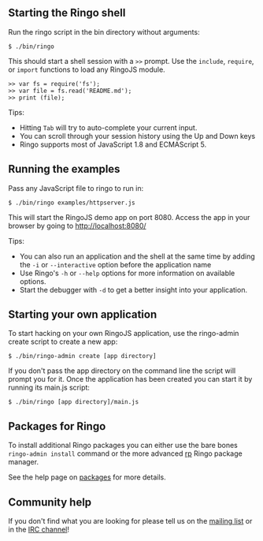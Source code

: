 
## Starting the Ringo shell

Run the ringo script in the bin directory without arguments:

    $ ./bin/ringo

This should start a shell session with a `>>` prompt. Use the `include`, `require`, or `import` functions to load any RingoJS module.

    >> var fs = require('fs');
    >> var file = fs.read('README.md');
    >> print (file);

Tips:

  * Hitting `Tab` will try to auto-complete your current input.
  * You can scroll through your session history using the Up and Down keys
  * Ringo supports most of JavaScript 1.8 and ECMAScript 5.

## Running the examples

Pass any JavaScript file to ringo to run in:

    $ ./bin/ringo examples/httpserver.js

This will start the RingoJS demo app on port 8080. Access the app in your browser by going to <http://localhost:8080/>

Tips:

  * You can also run an application and the shell at the same time by adding the `-i` or `--interactive` option before the application name
  * Use Ringo's `-h` or `--help` options for more information on available options.
  * Start the debugger with `-d` to get a better insight into your application.

## Starting your own application

To start hacking on your own RingoJS application, use the ringo-admin create script to create a new app:

    $ ./bin/ringo-admin create [app directory]

If you don't pass the app directory on the command line the script will prompt you for it. Once the application has been created you can start it by running its main.js script:

    $ ./bin/ringo [app directory]/main.js

## Packages for Ringo

To install additional Ringo packages you can either use the bare bones `ringo-admin install` command or the more advanced [rp](https://github.com/grob/rp) Ringo package manager.

See the help page on [packages](documentation/packages) for more details.

## Community help

If you don't find what you are looking for please tell us on the [mailing list][group] or in the [IRC channel][irc]!

[group]: http://groups.google.com/group/ringojs
[irc]: irc://freenode.org/ringojs
